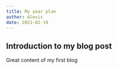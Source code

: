 ```yaml
---
title: My year plan
author: Alexis
date: 2021-02-10
---
```


## Introduction to my blog post

Great content of my first blog
